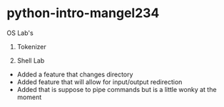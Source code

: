 # python-intro-mangel234
OS Lab's 

1. Tokenizer


2. Shell Lab
- Added a feature that changes directory
- Added feature that will allow for input/output redirection
- Added that is suppose to pipe commands but is a little wonky at the moment
